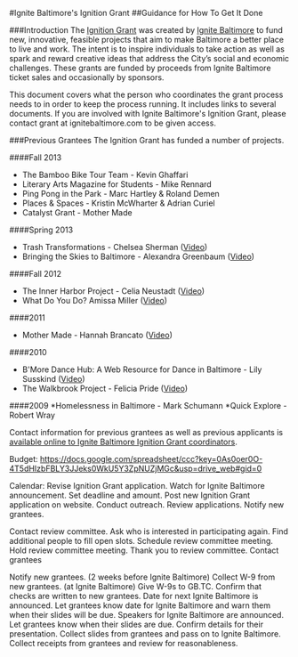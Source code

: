 #Ignite Baltimore's Ignition Grant
##Guidance for How To Get It Done

###Introduction
The [Ignition Grant](http://www.ignitebaltimore.com/grant) was created by [Ignite Baltimore](http://www.ignitebaltimore.com/) to fund new, innovative, feasible projects that aim to make Baltimore a better place to live and work. The intent is to inspire individuals to take action as well as spark and reward creative ideas that address the City’s social and economic challenges. These grants are funded by proceeds from Ignite Baltimore ticket sales and occasionally by sponsors.

This document covers what the person who coordinates the grant process needs to in order to keep the process running. It includes links to several documents. If you are involved with Ignite Baltimore's Ignition Grant, please contact grant at ignitebaltimore.com to be given access.

###Previous Grantees
The Ignition Grant has funded a number of projects.

####Fall 2013
* The Bamboo Bike Tour Team - Kevin Ghaffari
* Literary Arts Magazine for Students - Mike Rennard
* Ping Pong in the Park - Marc Hartley & Roland Demen
* Places & Spaces - Kristin McWharter & Adrian Curiel
* Catalyst Grant - Mother Made

####Spring 2013
* Trash Transformations - Chelsea Sherman ([Video](http://www.youtube.com/watch?v=LQrf13kKhkk))
* Bringing the Skies to Baltimore - Alexandra Greenbaum ([Video](http://www.youtube.com/watch?v=LQrf13kKhkk))

####Fall 2012
* The Inner Harbor Project - Celia Neustadt ([Video](http://www.youtube.com/watch?v=GIpH3WE8gE4))
* What Do You Do? Amissa Miller ([Video](http://www.youtube.com/watch?v=GIpH3WE8gE4))

####2011
* Mother Made - Hannah Brancato ([Video](http://www.youtube.com/watch?v=5LeJTBJJ-UY))

####2010
* B'More Dance Hub: A Web Resource for Dance in Baltimore - Lily Susskind ([Video](http://www.youtube.com/watch?v=J8fgCNsDSGQ))
* The Walkbrook Project - Felicia Pride ([Video](http://www.youtube.com/watch?v=GWXCEH2rm4c))

####2009
*Homelessness in Baltimore - Mark Schumann
*Quick Explore - Robert Wray

Contact information for previous grantees as well as previous applicants is [available online to Ignite Baltimore Ignition Grant coordinators](https://docs.google.com/spreadsheet/ccc?key=0AnSED3Uiz1PodGxaLUFKWU1jSmlOQ0dwbWowQ1JxbGc#gid=0).

Budget: https://docs.google.com/spreadsheet/ccc?key=0As0oer0O-4T5dHIzbFBLY3JJeks0WkU5Y3ZpNUZjMGc&usp=drive_web#gid=0

Calendar:
  Revise Ignition Grant application.
  Watch for Ignite Baltimore announcement.
  Set deadline and amount.
  Post new Ignition Grant application on website.
  Conduct outreach.
  Review applications.
  Notify new grantees.


  Contact review committee. 
  Ask who is interested in participating again.
  Find additional people to fill open slots.
  Schedule review committee meeting.
  Hold review committee meeting.
  Thank you to review committee.
  Contact grantees
  

  Notify new grantees. (2 weeks before Ignite Baltimore)
  Collect W-9 from new grantees. (at Ignite Baltimore)
  Give W-9s to GB.TC.
  Confirm that checks are written to new grantees.
  Date for next Ignite Baltimore is announced.
  Let grantees know date for Ignite Baltimore and warn them when their slides will be due.
  Speakers for Ignite Baltimore are announced.
  Let grantees know when their slides are due. Confirm details for their presentation.
  Collect slides from grantees and pass on to Ignite Baltimore.
  Collect receipts from grantees and review for reasonableness.



